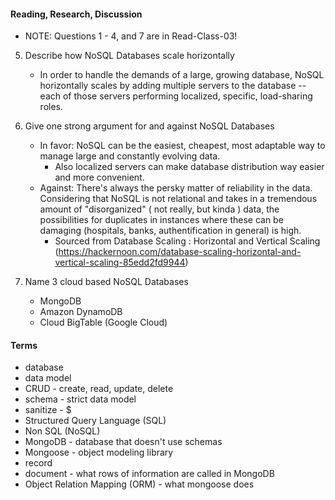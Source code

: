 #### Reading, Research, Discussion
* NOTE: Questions 1 - 4, and 7 are in Read-Class-03!


5. Describe how NoSQL Databases scale horizontally
    * In order to handle the demands of a large, growing database, NoSQL horizontally scales by adding multiple servers to the database -- each of those servers performing localized, specific, load-sharing roles. 

6. Give one strong argument for and against NoSQL Databases
    * In favor: NoSQL can be the easiest, cheapest, most adaptable way to manage large and constantly evolving data. 
        * Also localized servers can make database distribution way easier and more convenient. 
    * Against: There's always the persky matter of reliability in the data. Considering that NoSQL is not relational and takes in a tremendous amount of "disorganized" ( not really, but kinda ) data, the possibilities for duplicates in instances where these can be damaging (hospitals, banks, authentification in general) is high. 
        * Sourced from Database Scaling : Horizontal and Vertical Scaling (https://hackernoon.com/database-scaling-horizontal-and-vertical-scaling-85edd2fd9944)

8. Name 3 cloud based NoSQL Databases
    * MongoDB
    * Amazon DynamoDB
    * Cloud BigTable (Google Cloud)


#### Terms
* database
* data model
* CRUD - create, read, update, delete
* schema - strict data model
* sanitize - $ 
* Structured Query Language (SQL)
* Non SQL (NoSQL)
* MongoDB - database that doesn't use schemas
* Mongoose - object modeling library
* record
* document - what rows of information are called in MongoDB
* Object Relation Mapping (ORM) - what mongoose does 